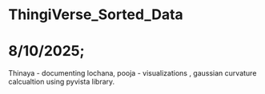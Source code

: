 # ThingiVerse_Sorted_Data


# 8/10/2025;
Thinaya - documenting
lochana, pooja - visualizations , gaussian curvature calcualtion using pyvista library.
